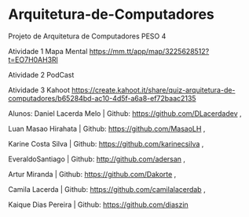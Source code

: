 # Arquitetura-de-Computadores

Projeto de Arquitetura de Computadores PESO 4

Atividade 1 Mapa Mental
https://mm.tt/app/map/3225628512?t=EO7H0AH3Rl

Atividade 2 PodCast

Atividade 3 Kahoot
https://create.kahoot.it/share/quiz-arquitetura-de-computadores/b65284bd-ac10-4d5f-a6a8-ef72baac2135

Alunos:
Daniel Lacerda Melo | Github: https://github.com/DLacerdadev ,

Luan Masao Hirahata | Github: https://github.com/MasaoLH ,

Karine Costa Silva | Github: https://github.com/karinecsilva ,

EveraldoSantiago | Github: http://github.com/adersan ,

Artur Miranda | Github: https://github.com/Dakorte ,

Camila Lacerda | Github: https://github.com/camilalacerdab ,

Kaique Dias Pereira | Github: https://github.com/diaszin

